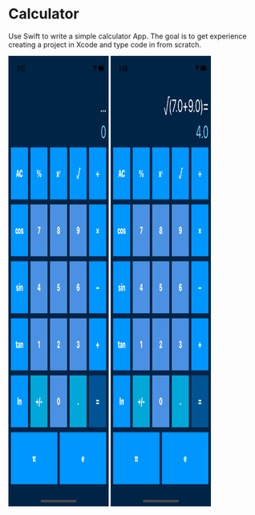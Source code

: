 # Calculator
Use Swift to write a simple calculator App. The goal is to get experience creating a project in Xcode and type code in from scratch.

<img src="./test0.png" width="200" height="900">
<img src="./test1.png" width="200" height="900">
